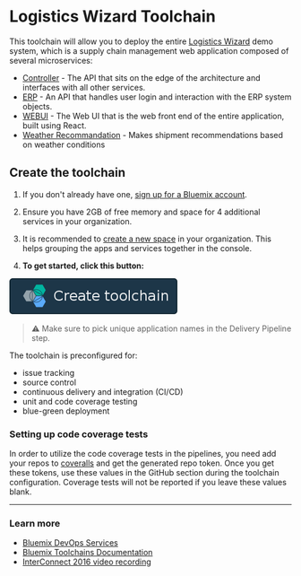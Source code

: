 # Logistics Wizard Toolchain

This toolchain will allow you to deploy the entire [Logistics Wizard](https://github.com/IBM-Bluemix/logistics-wizard) demo system, which is a supply chain management web application composed of several microservices:  
- [Controller][github_controller_url] - The API that sits on the edge of the architecture and interfaces with all other services.  
- [ERP][github_erp_url] - An API that handles user login and interaction with the ERP system objects.  
- [WEBUI][github_webui_url] - The Web UI that is the web front end of the entire application, built using React.
- [Weather Recommandation][github_recommendation_url] - Makes shipment recommendations based on weather conditions

## Create the toolchain

1. If you don't already have one, [sign up for a Bluemix account](https://bluemix.net/).

1. Ensure you have 2GB of free memory and space for 4 additional services in your organization.

1. It is recommended to [create a new space](./assets/manage-organizations.png) in your organization. This helps grouping the apps and services together in the console.

1. **To get started, click this button:**

  [![Deploy To Bluemix](./.bluemix/create_toolchain_button.png)](https://new-console.ng.bluemix.net/devops/setup/deploy/?repository=https%3A//github.com//IBM-Bluemix/logistics-wizard-toolchain.git)

  > :warning: Make sure to pick unique application names in the Delivery Pipeline step.

The toolchain is preconfigured for:

- issue tracking
- source control
- continuous delivery and integration (CI/CD)
- unit and code coverage testing
- blue-green deployment

### Setting up code coverage tests

In order to utilize the code coverage tests in the pipelines, you need add your repos to [coveralls][coveralls_url] and get the generated repo token. Once you get these tokens, use these values in the GitHub section during the toolchain configuration. Coverage tests will not be reported if you leave these values blank.

---
### Learn more

* [Bluemix DevOps Services][bluemix_devops_url]
* [Bluemix Toolchains Documentation][toolchains_overview_url]
* [InterConnect 2016 video recording][toolchains_interconnect_video_url]

<!--Links-->
[bluemix_devops_url]: https://new-console.ng.bluemix.net/devops
[github_controller_url]: https://github.com/IBM-Bluemix/logistics-wizard-controller
[github_erp_url]: https://github.com/IBM-Bluemix/logistics-wizard-erp
[github_webui_url]: https://github.com/IBM-Bluemix/logistics-wizard-webui
[github_recommendation_url]: https://github.com/IBM-Bluemix/logistics-wizard-recommendation
[coveralls_url]: https://coveralls.io/
[toolchains_overview_url]: https://new-console.ng.bluemix.net/docs/toolchains/toolchains_overview.html
[toolchains_interconnect_video_url]: https://vimeo.com/156126035/8b04b8878a
